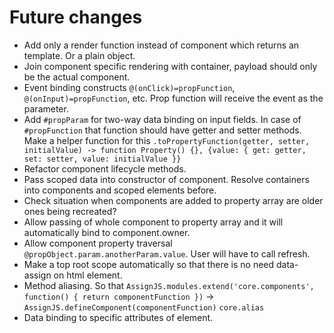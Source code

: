 # Future changes

* Add only a render function instead of component which returns an template. Or a plain object.
* Join component specific rendering with container, payload should only be the actual component.
* Event binding constructs `@(onClick)=propFunction`, `@(onInput)=propFunction`, etc. Prop function will receive the event as the parameter.
* Add `#propParam` for two-way data binding on input fields. In case of `#propFunction` that function should have getter and setter methods. Make a helper function for this `.toPropertyFunction(getter, setter, initialValue) -> function Property() {}, {value: { get: getter, set: setter, value: initialValue }}`
* Refactor component lifecycle methods.
* Pass scoped data into constructor of component. Resolve containers into components and scoped elements before.
* Check situation when components are added to property array are older ones being recreated?
* Allow passing of whole component to property array and it will automatically bind to component.owner.
* Allow component property traversal `@propObject.param.anotherParam.value`. User will have to call refresh.
* Make a top root scope automatically so that there is no need data-assign on html element.
* Method aliasing. So that `AssignJS.modules.extend('core.components', function() { return componentFunction })` -> `AssignJS.defineComponent(componentFunction)` `core.alias`
* Data binding to specific attributes of element.